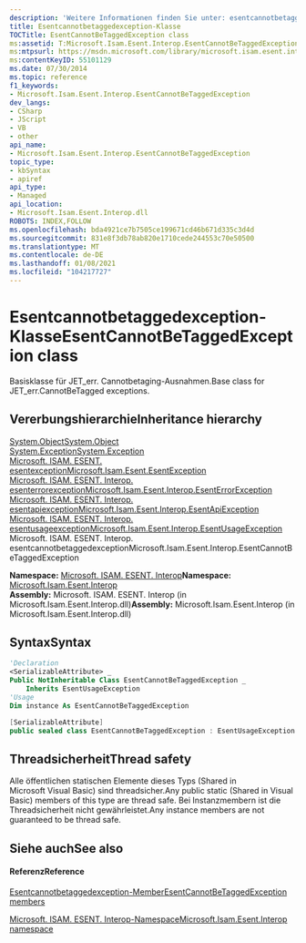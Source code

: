 ```yaml
---
description: 'Weitere Informationen finden Sie unter: esentcannotbetaggedexception-Klasse'
title: Esentcannotbetaggedexception-Klasse
TOCTitle: EsentCannotBeTaggedException class
ms:assetid: T:Microsoft.Isam.Esent.Interop.EsentCannotBeTaggedException
ms:mtpsurl: https://msdn.microsoft.com/library/microsoft.isam.esent.interop.esentcannotbetaggedexception(v=EXCHG.10)
ms:contentKeyID: 55101129
ms.date: 07/30/2014
ms.topic: reference
f1_keywords:
- Microsoft.Isam.Esent.Interop.EsentCannotBeTaggedException
dev_langs:
- CSharp
- JScript
- VB
- other
api_name:
- Microsoft.Isam.Esent.Interop.EsentCannotBeTaggedException
topic_type:
- kbSyntax
- apiref
api_type:
- Managed
api_location:
- Microsoft.Isam.Esent.Interop.dll
ROBOTS: INDEX,FOLLOW
ms.openlocfilehash: bda4921ce7b7505ce199671cd46b671d335c3d4d
ms.sourcegitcommit: 831e8f3db78ab820e1710cede244553c70e50500
ms.translationtype: MT
ms.contentlocale: de-DE
ms.lasthandoff: 01/08/2021
ms.locfileid: "104217727"
---
```

# <a name="esentcannotbetaggedexception-class"></a><span data-ttu-id="21741-103">Esentcannotbetaggedexception-Klasse</span><span class="sxs-lookup"><span data-stu-id="21741-103">EsentCannotBeTaggedException class</span></span>

<span data-ttu-id="21741-104">Basisklasse für JET_err. Cannotbetaging-Ausnahmen.</span><span class="sxs-lookup"><span data-stu-id="21741-104">Base class for JET_err.CannotBeTagged exceptions.</span></span>

## <a name="inheritance-hierarchy"></a><span data-ttu-id="21741-105">Vererbungshierarchie</span><span class="sxs-lookup"><span data-stu-id="21741-105">Inheritance hierarchy</span></span>

[<span data-ttu-id="21741-106">System.Object</span><span class="sxs-lookup"><span data-stu-id="21741-106">System.Object</span></span>](/dotnet/api/system.object)  
  [<span data-ttu-id="21741-107">System.Exception</span><span class="sxs-lookup"><span data-stu-id="21741-107">System.Exception</span></span>](/dotnet/api/system.exception)  
    [<span data-ttu-id="21741-108">Microsoft. ISAM. ESENT. esentexception</span><span class="sxs-lookup"><span data-stu-id="21741-108">Microsoft.Isam.Esent.EsentException</span></span>](./esentexception-class.md)  
      [<span data-ttu-id="21741-109">Microsoft. ISAM. ESENT. Interop. esenterrorexception</span><span class="sxs-lookup"><span data-stu-id="21741-109">Microsoft.Isam.Esent.Interop.EsentErrorException</span></span>](./esenterrorexception-class.md)  
        [<span data-ttu-id="21741-110">Microsoft. ISAM. ESENT. Interop. esentapiexception</span><span class="sxs-lookup"><span data-stu-id="21741-110">Microsoft.Isam.Esent.Interop.EsentApiException</span></span>](./esentapiexception-class.md)  
          [<span data-ttu-id="21741-111">Microsoft. ISAM. ESENT. Interop. esentusageexception</span><span class="sxs-lookup"><span data-stu-id="21741-111">Microsoft.Isam.Esent.Interop.EsentUsageException</span></span>](./esentusageexception-class.md)  
            <span data-ttu-id="21741-112">Microsoft. ISAM. ESENT. Interop. esentcannotbetaggedexception</span><span class="sxs-lookup"><span data-stu-id="21741-112">Microsoft.Isam.Esent.Interop.EsentCannotBeTaggedException</span></span>  

<span data-ttu-id="21741-113">**Namespace:**  [Microsoft. ISAM. ESENT. Interop](./microsoft.isam.esent.interop-namespace.md)</span><span class="sxs-lookup"><span data-stu-id="21741-113">**Namespace:**  [Microsoft.Isam.Esent.Interop](./microsoft.isam.esent.interop-namespace.md)</span></span>  
<span data-ttu-id="21741-114">**Assembly:**  Microsoft. ISAM. ESENT. Interop (in Microsoft.Isam.Esent.Interop.dll)</span><span class="sxs-lookup"><span data-stu-id="21741-114">**Assembly:**  Microsoft.Isam.Esent.Interop (in Microsoft.Isam.Esent.Interop.dll)</span></span>

## <a name="syntax"></a><span data-ttu-id="21741-115">Syntax</span><span class="sxs-lookup"><span data-stu-id="21741-115">Syntax</span></span>

``` vb
'Declaration
<SerializableAttribute> _
Public NotInheritable Class EsentCannotBeTaggedException _
    Inherits EsentUsageException
'Usage
Dim instance As EsentCannotBeTaggedException
```

``` csharp
[SerializableAttribute]
public sealed class EsentCannotBeTaggedException : EsentUsageException
```

## <a name="thread-safety"></a><span data-ttu-id="21741-116">Threadsicherheit</span><span class="sxs-lookup"><span data-stu-id="21741-116">Thread safety</span></span>

<span data-ttu-id="21741-117">Alle öffentlichen statischen Elemente dieses Typs (Shared in Microsoft Visual Basic) sind threadsicher.</span><span class="sxs-lookup"><span data-stu-id="21741-117">Any public static (Shared in Visual Basic) members of this type are thread safe.</span></span> <span data-ttu-id="21741-118">Bei Instanzmembern ist die Threadsicherheit nicht gewährleistet.</span><span class="sxs-lookup"><span data-stu-id="21741-118">Any instance members are not guaranteed to be thread safe.</span></span>

## <a name="see-also"></a><span data-ttu-id="21741-119">Siehe auch</span><span class="sxs-lookup"><span data-stu-id="21741-119">See also</span></span>

#### <a name="reference"></a><span data-ttu-id="21741-120">Referenz</span><span class="sxs-lookup"><span data-stu-id="21741-120">Reference</span></span>

[<span data-ttu-id="21741-121">Esentcannotbetaggedexception-Member</span><span class="sxs-lookup"><span data-stu-id="21741-121">EsentCannotBeTaggedException members</span></span>](./esentcannotbetaggedexception-members.md)

[<span data-ttu-id="21741-122">Microsoft. ISAM. ESENT. Interop-Namespace</span><span class="sxs-lookup"><span data-stu-id="21741-122">Microsoft.Isam.Esent.Interop namespace</span></span>](./microsoft.isam.esent.interop-namespace.md)
